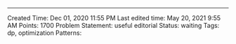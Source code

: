 ---
Created Time: Dec 01, 2020 11:55 PM
Last edited time: May 20, 2021 9:55 AM
Points: 1700
Problem Statement: useful editorial
Status: waiting
Tags: dp, optimization
Patterns: 